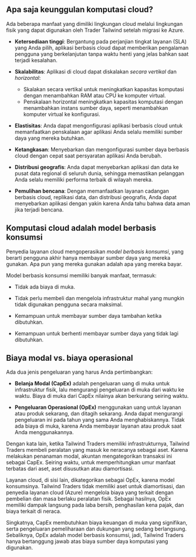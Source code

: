 ## <a name="what-are-some-cloud-computing-advantages"></a>Apa saja keunggulan komputasi cloud?

Ada beberapa manfaat yang dimiliki lingkungan cloud melalui lingkungan fisik yang dapat digunakan oleh Trader Tailwind setelah migrasi ke Azure.

- **Ketersediaan tinggi**: Bergantung pada perjanjian tingkat layanan (SLA) yang Anda pilih, aplikasi berbasis cloud dapat memberikan pengalaman pengguna yang berkelanjutan tanpa waktu henti yang jelas bahkan saat terjadi kesalahan.

- **Skalabilitas**: Aplikasi di cloud dapat diskalakan *secara vertikal* dan *horizontal*:

   - Skalakan secara vertikal untuk meningkatkan kapasitas komputasi dengan menambahkan RAM atau CPU ke komputer virtual.
   - Penskalaan horizontal meningkatkan kapasitas komputasi dengan menambahkan instans sumber daya, seperti menambahkan komputer virtual ke konfigurasi.

- **Elastisitas**: Anda dapat mengonfigurasi aplikasi berbasis cloud untuk memanfaatkan penskalaan agar aplikasi Anda selalu memiliki sumber daya yang mereka butuhkan.

- **Ketangkasan**: Menyebarkan dan mengonfigurasi sumber daya berbasis cloud dengan cepat saat persyaratan aplikasi Anda berubah.

- **Distribusi geografis**: Anda dapat menyebarkan aplikasi dan data ke pusat data regional di seluruh dunia, sehingga memastikan pelanggan Anda selalu memiliki performa terbaik di wilayah mereka.

- **Pemulihan bencana**: Dengan memanfaatkan layanan cadangan berbasis cloud, replikasi data, dan distribusi geografis, Anda dapat menyebarkan aplikasi dengan yakin karena Anda tahu bahwa data aman jika terjadi bencana.

## <a name="cloud-computing-is-a-consumption-based-model"></a>Komputasi cloud adalah model berbasis konsumsi

Penyedia layanan cloud mengoperasikan *model berbasis konsumsi*, yang berarti pengguna akhir hanya membayar sumber daya yang mereka gunakan. Apa pun yang mereka gunakan adalah apa yang mereka bayar.

Model berbasis konsumsi memiliki banyak manfaat, termasuk:

- Tidak ada biaya di muka.

- Tidak perlu membeli dan mengelola infrastruktur mahal yang mungkin tidak digunakan pengguna secara maksimal.

- Kemampuan untuk membayar sumber daya tambahan ketika dibutuhkan.

- Kemampuan untuk berhenti membayar sumber daya yang tidak lagi dibutuhkan.

## <a name="capital-expenses-vs-operating-expenses"></a>Biaya modal vs. biaya operasional

Ada dua jenis pengeluaran yang harus Anda pertimbangkan:

- **Belanja Modal (CapEx)** adalah pengeluaran uang di muka untuk infrastruktur fisik, lalu mengurangi pengeluaran di muka dari waktu ke waktu. Biaya di muka dari CapEx nilainya akan berkurang seiring waktu.

- **Pengeluaran Operasional (OpEx)** menggunakan uang untuk layanan atau produk sekarang, dan ditagih sekarang. Anda dapat mengurangi pengeluaran ini pada tahun yang sama Anda menghabiskannya. Tidak ada biaya di muka, karena Anda membayar layanan atau produk saat Anda menggunakannya.

Dengan kata lain, ketika Tailwind Traders memiliki infrastrukturnya, Tailwind Traders membeli peralatan yang masuk ke neracanya sebagai aset. Karena melakukan penanaman modal, akuntan mengategorikan transaksi ini sebagai CapEx. Seiring waktu, untuk memperhitungkan umur manfaat terbatas dari aset, aset disusutkan atau diamortisasi.

Layanan cloud, di sisi lain, dikategorikan sebagai OpEx, karena model konsumsinya. Tailwind Traders tidak memiliki aset untuk diamortisasi, dan penyedia layanan cloud (Azure) mengelola biaya yang terkait dengan pembelian dan masa berlaku peralatan fisik. Sebagai hasilnya, OpEx memiliki dampak langsung pada laba bersih, penghasilan kena pajak, dan biaya terkait di neraca.

Singkatnya, CapEx membutuhkan biaya keuangan di muka yang signifikan, serta pengeluaran pemeliharaan dan dukungan yang sedang berlangsung. Sebaliknya, OpEx adalah model berbasis konsumsi, jadi, Tailwind Traders hanya bertanggung jawab atas biaya sumber daya komputasi yang digunakan.
